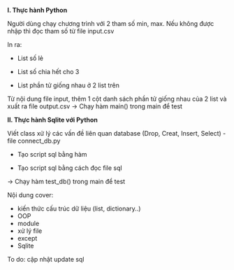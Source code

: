 **I. Thực hành Python**

Người dùng chạy chương trình với 2 tham số min, max. Nếu không được nhập thì đọc tham số từ file input.csv

In ra:

 - List số lẻ
 
 - List số chia hết cho 3
 
 - List phần tử giống nhau ở 2 list trên
 
Từ nội dung file input, thêm 1 cột danh sách phần tử giống nhau của 2 list và xuất ra file output.csv
-> Chạy hàm main() trong main để test


**II. Thực hành Sqlite với Python**

Viết class xử lý các vấn đề liên quan database (Drop, Creat, Insert, Select) -file connect_db.py

 - Tạo script sql bằng hàm
 
 - Tạo script sql bằng cách đọc file sql
 
-> Chạy hàm test_db() trong main để test

 Nội dung cover:
*  kiến thức cấu trúc dữ liệu (list, dictionary..)
*  OOP
*  module
*  xử lý file
*  except
*  Sqlite

To do:
cập nhật update sql

